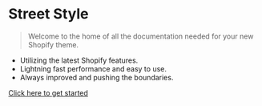 # Street Style

> Welcome to the home of all the documentation needed for your new Shopify theme.

- Utilizing the latest Shopify features.
- Lightning fast performance and easy to use.
- Always improved and pushing the boundaries.

[Click here to get started](/README)
